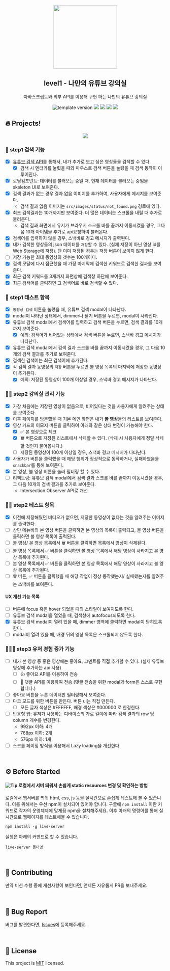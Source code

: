 <p align="middle" >
  <img width="200px;" src="./src/images/readme/laptop_with_youtube_logo.png"/>
</p>
<h2 align="middle">level1 - 나만의 유튜브 강의실</h2>
<p align="middle">자바스크립트와 외부 API를 이용해 구현 하는 나만의 유튜브 강의실</p>
<p align="middle">
  <img src="https://img.shields.io/badge/version-1.0.0-blue?style=flat-square" alt="template version"/>
  <img src="https://img.shields.io/badge/language-html-red.svg?style=flat-square"/>
  <img src="https://img.shields.io/badge/language-css-blue.svg?style=flat-square"/>
  <img src="https://img.shields.io/badge/language-js-yellow.svg?style=flat-square"/>
  <a href="https://github.com/daybrush/moveable/blob/master/LICENSE" target="_blank">
    <img src="https://img.shields.io/github/license/daybrush/moveable.svg?style=flat-square&label=license&color=08CE5D"/>
  </a>
</p>

## 🔥 Projects!

<p align="middle">
  <img src="./src/images/readme/youtube_classroom_preview.png">
</p>

### 🎯 step1 검색 기능

- [x] [유튜브 검색 API](https://developers.google.com/youtube/v3/getting-started?hl=ko)를 통해서, 내가 추가로 보고 싶은 영상들을 검색할 수 있다.
  - [x] 검색 시 엔터키를 눌렀을 때와 마우스로 검색 버튼을 눌렀을 때 검색 동작이 이루어진다.
- [x] 로딩컴포넌트: 데이터를 불러오는 중일 때, 현재 데이터를 불러오는 중임을 skeleton UI로 보여준다.
- [x] 검색 결과가 없는 경우 결과 없음 이미지를 추가하여, 사용자에게 메시지를 보여준다.
  - 검색 결과 없음 이미지는 `src/images/status/not_found.png` 경로에 있다.
- [x] 최초 검색결과는 10개까지만 보여준다. 더 많은 데이터는 스크롤을 내릴 때 추가로 불러온다.
  - 검색 결과 화면에서 유저가 브라우저 스크롤 바를 끝까지 이동시켰을 경우, 그다음 10개 아이템을 추가로 api요청하여 불러온다.
- [x] 검색어를 입력하지 않을 경우, 스낵바로 경고 메시지가 출력된다.
- [x] 내가 검색한 영상들의 json 데이터를 `저장`할 수 있다. (실제 저장이 아닌 영상 id를 Web Storage에 저장). 단 이미 저장된 경우는 저장 버튼이 보이지 않게 한다.
- [ ] 저장 가능한 최대 동영상의 갯수는 100개이다.
- [x] 검색 모달에 다시 접근했을 때 가장 마지막에 검색한 키워드로 검색한 결과를 보여준다.
- [x] 최근 검색 키워드를 3개까지 화면상에 검색창 하단에 보여준다.
- [x] 최근 검색어를 클릭하면 그 검색어로 바로 검색할 수 있다.

### 🎯 step1 테스트 항목

- [x] `동영상 검색` 버튼을 눌렀을 때, 유튜브 검색 modal이 나타난다.
- [x] modal이 나타난 상태에서, dimmer나 닫기 버튼을 누르면, modal이 사라진다.
- [x] 유튜브 검색 modal에서 검색어를 입력하고 검색 버튼을 누르면, 검색 결과를 10개까지 보여준다.
  - [x] 예외: 검색어가 비어있는 상태에서 검색 버튼을 누르면, 스낵바 경고 메시지가 나타난다.
- [x] 유튜브 검색 modal에서 검색 결과 스크롤 바를 끝까지 이동시켰을 경우, 그 다음 10개의 검색 결과를 추가로 보여준다.
- [x] 검색한 검색어는 최근 검색어에 추가된다.
- [x] 각 검색 결과 동영상의 `저장` 버튼을 누르면 볼 영상 목록의 마지막에 저장한 동영상이 추가된다.
  - [x] 예외: 저장된 동영상이 100개 이상일 경우, 스낵바 경고 메시지가 나타난다.

### 🎯🎯 step2 강의실 관리 기능

- [x] 가장 처음에는 저장된 영상이 없음으로, 비어있다는 것을 사용자에게 알려주는 상태를 보여준다.
- [x] 이후 페이지를 방문했을 때 기본 메인 화면은 내가 **볼 영상**들의 리스트를 보여준다.
- [x] 영상 카드의 이모지 버튼을 클릭하여 아래와 같은 상태 변경이 가능해야 한다.
  - [x] ✅ 본 영상으로 체크
  - [x] 🗑️ 버튼으로 저장된 리스트에서 삭제할 수 있다. (삭제 시 사용자에게 정말 삭제할 것인지 물어봅니다.)
  - [ ] 저장된 동영상이 100개 이상일 경우, 스낵바 경고 메시지가 나타난다.
- [x] 사용자가 버튼을 클릭했을 때 해당 행위가 정상적으로 동작하거나, 실패하였음을 `snackbar`를 통해 보여준다.
- [x] 본 영상, 볼 영상 버튼을 눌러 필터링 할 수 있다.
- [ ] 리팩토링: 유튜브 검색 modal에서 검색 결과 스크롤 바를 끝까지 이동시켰을 경우, 그 다음 10개의 검색 결과를 추가로 보여준다.
  - Intersection Observer API로 개선

### 🎯🎯 step2 테스트 항목

- [x] 이전에 저장해뒀던 비디오가 없으면, 저장한 동영상이 없다는 것을 알려주는 이미지를 출력한다.
- [ ] 상단 메뉴바의 본 영상 버튼을 클릭하면 본 영상의 목록이 출력되고, 볼 영상 버튼을 클릭하면 볼 영상 목록이 출력된다.
- [ ] 볼 영상/ 본 영상 목록에서 🗑️ 버튼을 클릭하면 목록에서 영상이 삭제된다.
- [ ] 볼 영상 목록에서 ✅ 버튼을 클릭하면 볼 영상 목록에서 해당 영상이 사라지고 본 영상 목록에 추가된다.
- [ ] 본 영상 목록에서 ✅ 버튼을 클릭하면 본 영상 목록에서 해당 영상이 사라지고 볼 영상 목록에 추가된다.
- [ ] 🗑️ 버튼, ✅ 버튼을 클릭했을 때 해당 작업이 정상 동작했는지/ 실패했는지를 알려주는 스낵바를 보여준다.

#### UX 개선 기능 목록

- [ ] 버튼에 focus 혹은 hover 되었을 때의 스타일이 보여지도록 한다.
- [ ] 유튜브 검색 modal을 열었을 때, 검색창에 autofocus되도록 한다.
- [x] 유튜브 검색 modal이 열려 있을 때, dimmer 영역에 클릭하면 modal이 닫히도록 한다.
- [ ] modal이 열려 있을 때, 배경 뒤의 영상 목록은 스크롤되지 않도록 한다.

### 🎯🎯🎯 step3 유저 경험 증가 기능

- [ ] 내가 본 영상 중 좋은 영상에는 좋아요, 코멘트를 직접 추가할 수 있다. (실제 유튜브 영상에 추가하는 api 사용)
  - [ ] 👍 좋아요 API를 이용하여 전송
  - [ ] 💬 댓글 API를 이용하여 전송 (댓글 전송을 위한 modal과 form은 스스로 구현합니다.)
- [ ] 좋아요 버튼을 누른 데이터만 필터링해서 보여준다.
- [ ] 다크 모드를 위한 버튼을 만든다. 버튼 ui는 직접 만든다.
  - [ ] 모든 글자 색상은 #FFFFFF, 배경 색상은 #000000 로 한정한다.
- [ ] 반응형 웹: 유저가 사용하는 디바이스의 가로 길이에 따라 검색 결과의 row 당 column 개수를 변경한다.
  - 992px 이하: 4개
  - 768px 이하: 2개
  - 576px 이하: 1개
- [ ] 스크롤 페이징 방식을 이용해서 Lazy loading을 개선한다.

<br>

## ⚙️ Before Started

#### <img alt="Tip" src="https://img.shields.io/static/v1.svg?label=&message=Tip&style=flat-square&color=673ab8"> 로컬에서 서버 띄워서 손쉽게 static resources 변경 및 확인하는 방법

로컬에서 웹서버를 띄워 html, css, js 등을 실시간으로 손쉽게 테스트해 볼 수 있습니다. 이를 위해서는 우선 npm이 설치되어 있어야 합니다. 구글에 `npm install` 이란 키워드로 각자의 운영체제에 맞게끔 npm을 설치해주세요. 이후 아래의 명령어를 통해 실시간으로 웹페이지를 테스트해볼 수 있습니다.

```
npm install -g live-server
```

실행은 아래의 커맨드로 할 수 있습니다.

```
live-server 폴더명
```

<br>

## 👏 Contributing

만약 미션 수행 중에 개선사항이 보인다면, 언제든 자유롭게 PR을 보내주세요.

<br>

## 🐞 Bug Report

버그를 발견한다면, [Issues](https://github.com/woowacourse/javascript-youtube-classroom/issues)에 등록해주세요.

<br>

## 📝 License

This project is [MIT](https://github.com/woowacourse/javascript-youtube-classroom/blob/main/LICENSE) licensed.
